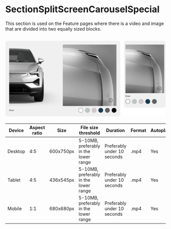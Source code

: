 # SectionSplitScreenCarouselSpecial

This section is used on the Feature pages where there is a video and image that are divided into two equally sized blocks.

![section image](./split-screen-carousel-special.png)
---
<!--
SectionSplitScreenCarouselSpecial
Storybook: http://localhost:6006/?path=/story/organisms-sectionsplitscreencarouselspecial--default-story
-->


| Device  | Aspect ratio | Size       | File size threshold                   | Duration                    | Format | Autoplay | Audio | Preset        |
| ------- | ------------ | ---------- | ------------------------------------- | --------------------------- | ------ | -------- | ----- | ------------- |
| Desktop | 4:5          | 600x750px  | 5-10MB, preferably in the lower range | Preferably under 10 seconds | .mp4   | Yes      | No    | [Download](#) |
| Tablet  | 4:5          | 436x545px  | 5-10MB, preferably in the lower range | Preferably under 10 seconds | .mp4   | Yes      | No    | [Download](#) |
| Mobile  | 1:1          | 680x680px  | 5-10MB, preferably in the lower range | Preferably under 10 seconds | .mp4   | Yes      | No    | [Download](#) |

